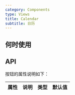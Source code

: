 ```yaml
---
category: Components
type: Views
title: Calendar
subtitle: 日历
---
```



## 何时使用


## API


按钮的属性说明如下：

属性 | 说明 | 类型 | 默认值
-----|-----|-----|------


